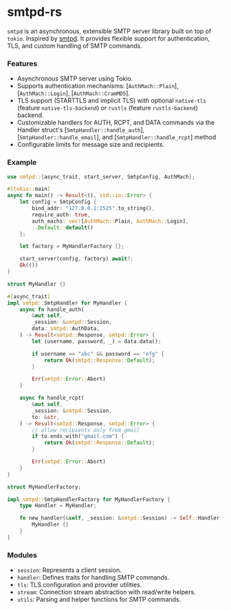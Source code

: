 # smtpd-rs

`smtpd` is an asynchronous, extensible SMTP server library built on top of `tokio`.
Inspired by [smtpd](https://github.com/mhale/smtpd).
It provides flexible support for authentication, TLS, and custom handling
of SMTP commands.

### Features
- Asynchronous SMTP server using Tokio.
- Supports authentication mechanisms: [`AuthMach::Plain`], [`AuthMach::Login`], [`AuthMach::CramMD5`].
- TLS support (STARTTLS and implicit TLS) with optional `native-tls` (feature `native-tls-backend`) or `rustls` (feature `rustls-backend`) backend.
- Customizable handlers for AUTH, RCPT, and DATA commands via the Handler struct's [`SmtpHandler::handle_auth`], [`SmtpHandler::handle_email`], and [`SmtpHandler::handle_rcpt`] method
- Configurable limits for message size and recipients.

### Example
```rust
use smtpd::{async_trait, start_server, SmtpConfig, AuthMach};

#[tokio::main]
async fn main() -> Result<(), std::io::Error> {
    let config = SmtpConfig {
        bind_addr: "127.0.0.1:2525".to_string(),
        require_auth: true,
        auth_machs: vec![AuthMach::Plain, AuthMach::Login],
        ..Default::default()
    };

    let factory = MyHandlerFactory {};

    start_server(config, factory).await?;
    Ok(())
}

struct MyHandler {}

#[async_trait]
impl smtpd::SmtpHandler for MyHandler {
    async fn handle_auth(
        &mut self,
        _session: &smtpd::Session,
        data: smtpd::AuthData,
    ) -> Result<smtpd::Response, smtpd::Error> {
        let (username, password, _) = data.data();

        if username == "abc" && password == "efg" {
            return Ok(smtpd::Response::Default);
        }

        Err(smtpd::Error::Abort)
    }

    async fn handle_rcpt(
        &mut self,
        _session: &smtpd::Session,
        to: &str,
    ) -> Result<smtpd::Response, smtpd::Error> {
        // allow recipients only from gmail
        if to.ends_with("gmail.com") {
            return Ok(smtpd::Response::Default);
        }

        Err(smtpd::Error::Abort)
    }
}

struct MyHandlerFactory;

impl smtpd::SmtpHandlerFactory for MyHandlerFactory {
    type Handler = MyHandler;

    fn new_handler(&self, _session: &smtpd::Session) -> Self::Handler {
        MyHandler {}
    }
}
```

### Modules
- `session`: Represents a client session.
- `handler`: Defines traits for handling SMTP commands.
- `tls`: TLS configuration and provider utilities.
- `stream`: Connection stream abstraction with read/write helpers.
- `utils`: Parsing and helper functions for SMTP commands.
